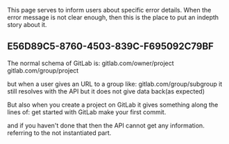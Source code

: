 This page serves to inform users about specific error details.
When the error message is not clear enough, then this is the place to put an indepth story about it.


## E56D89C5-8760-4503-839C-F695092C79BF
The normal schema of GitLab is:
gitlab.com/owner/project
gitlab.com/group/project

but when a user gives an URL to a group like:
gitlab.com/group/subgroup
it still resolves with the API but it does not give data back(as expected)

But also when you create a project on GitLab it gives something along the lines of:
get started with GitLab make your first commit.

and if you haven't done that then the API cannot get any information.
referring to the not instantiated part.
